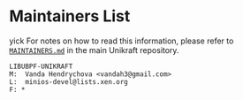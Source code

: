 # Maintainers List
yick
For notes on how to read this information, please refer to [`MAINTAINERS.md`](https://github.com/unikraft/unikraft/tree/staging/MAINTAINERS.md) in
the main Unikraft repository.

	LIBUBPF-UNIKRAFT
	M:	Vanda Hendrychova <vandah3@gmail.com>
	L:	minios-devel@lists.xen.org
	F: *
